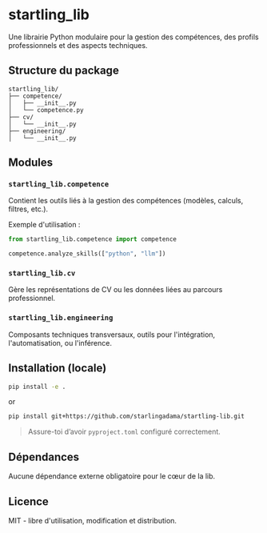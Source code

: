 # startling_lib

Une librairie Python modulaire pour la gestion des compétences, des profils professionnels et des aspects techniques.

## Structure du package

```text
startling_lib/
├── competence/
│   ├── __init__.py
│   └── competence.py
├── cv/
│   └── __init__.py
├── engineering/
│   └── __init__.py
````

## Modules

### `startling_lib.competence`

Contient les outils liés à la gestion des compétences (modèles, calculs, filtres, etc.).

Exemple d'utilisation :

```python
from startling_lib.competence import competence

competence.analyze_skills(["python", "llm"])
```

### `startling_lib.cv`

Gère les représentations de CV ou les données liées au parcours professionnel.

### `startling_lib.engineering`

Composants techniques transversaux, outils pour l'intégration, l'automatisation, ou l'inférence.

##  Installation (locale)

```bash
pip install -e .
```
or
```bash
pip install git+https://github.com/starlingadama/startling-lib.git
```

> Assure-toi d’avoir `pyproject.toml` configuré correctement.

## Dépendances

Aucune dépendance externe obligatoire pour le cœur de la lib.

## Licence

MIT - libre d'utilisation, modification et distribution.
